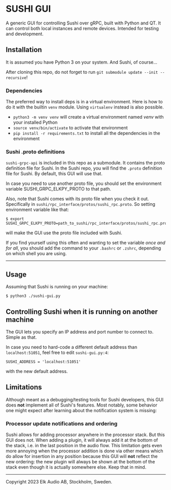 # SUSHI GUI
A generic GUI for controlling Sushi over gRPC, built with Python and QT.
It can control both local instances and remote devices. 
Intended for testing and development.

## Installation
It is assumed you have Python 3 on your system. And Sushi, of course...

After cloning this repo, do not forget to run `git submodule update --init --recursive`! 
### Dependencies
The preferred way to install deps is in a virtual environment. Here is how to do it with the builtin `venv` module. Using 
`virtualenv` instead is also possible.
- `python3 -m venv venv` will create a virtual environment named *venv* with your installed Python
- `source venv/bin/activate` to activate that environment
- `pip install -r requirements.txt` to install all the dependencies in the environment

### Sushi .proto definitions
`sushi-grpc-api` is included in this repo as a submodule. It contains the proto definition file for Sushi.
In the Sushi repo, you will find the `.proto` definition file for Sushi. By default, this GUI will use that.

In case you need to use another proto file, you should set the environment variable SUSHI_GRPC_ELKPY_PROTO to that
path.

Also, note that Sushi comes with its proto file when you check it out. Specifically in `sushi/rpc_interface/protos/sushi_rpc.proto`.
So setting environment variable like that:
```
$ export SUSHI_GRPC_ELKPY_PROTO=path_to_sushi/rpc_interface/protos/sushi_rpc.proto
```
will make the GUI use the proto file included with Sushi.

If you find yourself using this often and wanting to set the variable *once and for all*, you should add the command to your
`.bashrc` or `.zshrc`, depending on which shell you are using.


---


## Usage
Assuming that Sushi is running on your machine:

    $ python3 ./sushi-gui.py

## Controlling Sushi when it is running on another machine
The GUI lets you specify an IP address and port number to connect to. Simple as that.

In case you need to hard-code a different default address than `localhost:51051`, feel free
to edit `sushi-gui.py:4`:
```
SUSHI_ADDRESS = 'localhost:51051'
```
with the new default address.

## Limitations
Although meant as a debugging/testing tools for Sushi developers, this GUI does **not** implement all of Sushi's features.
Most notably, some behavior one might expect after learning about the notification system is missing:

### Processor update notifications and ordering
Sushi allows for adding processor anywhere in the processor stack. But this GUI does not. When adding a plugin, it will
always add it at the bottom of the stack, i.e. in the last position in the audio flow. This limitation gets even more
annoying when the processor addition is done via other means which do allow for insertion in any position because this 
GUI will **not** reflect the new ordering: the new plugin will always be shown at the bottom of the stack even though
it is actually somewhere else. Keep that in mind.

---
Copyright 2023 Elk Audio AB, Stockholm, Sweden.

